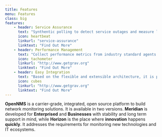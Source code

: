 ```yaml
---
title: Features
menu: Features
class: big
features:
	- header: Service Assurance
	  text: "Synthentic polling to detect service outages and measure latency for graphing and thresholding. Out-of-the-box support for many applications with configurable service monitors. Remote monitoring of application and services from users perspective."
	  icon: heartbeat
	  linkurl: "service-assurance"
	  linktext: "Find Out More"
	- header: Performance Management
	  text: "Collect performance metrics from industry standard agents via SNMP, JMX, WMI, NRPE, NSClient++ and XMP just by configuration. Gather performance data from applications with customizable generic collectors with HTTP, JDBC, XML or JSON."
	  icon: tachometer
	  linkurl: "http://www.getgrav.org" 
	  linktext: "Find Out More"
	- header: Easy Integration
	  text: "Based on the flexible and extensible architecture, it is possible to extend the service polling and performance data collection framework. Integration OpenNMS in your existing infrastructure with strong north bound interfaces for Alarms and ReST API."
	  icon: cubes
	  linkurl: "http://www.getgrav.org" 
	  linktext: "Find Out More"
---
```


**OpenNMS** is a carrier-grade, integrated, open source platform to build network monitoring solutions.
It is available in two versions.
**Meridian** is developed for **Enterprised** and **Businesses** with stability and long term support in mind, while **Horizon** is the place where **innovation** happens **quickly**.
It addresses the requirements for monitoring new technologies and IT ecosystems.
